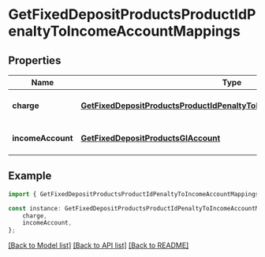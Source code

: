 # GetFixedDepositProductsProductIdPenaltyToIncomeAccountMappings


## Properties

Name | Type | Description | Notes
------------ | ------------- | ------------- | -------------
**charge** | [**GetFixedDepositProductsProductIdPenaltyToIncomeAccountMappingsCharge**](GetFixedDepositProductsProductIdPenaltyToIncomeAccountMappingsCharge.md) |  | [optional] [default to undefined]
**incomeAccount** | [**GetFixedDepositProductsGlAccount**](GetFixedDepositProductsGlAccount.md) |  | [optional] [default to undefined]

## Example

```typescript
import { GetFixedDepositProductsProductIdPenaltyToIncomeAccountMappings } from 'fineract-typescript-client';

const instance: GetFixedDepositProductsProductIdPenaltyToIncomeAccountMappings = {
    charge,
    incomeAccount,
};
```

[[Back to Model list]](../README.md#documentation-for-models) [[Back to API list]](../README.md#documentation-for-api-endpoints) [[Back to README]](../README.md)
